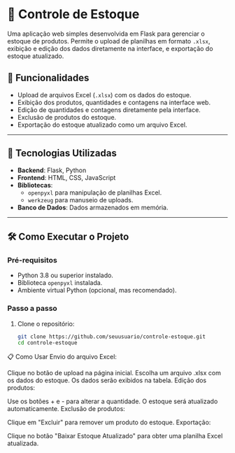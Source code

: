 # 🛒 Controle de Estoque

Uma aplicação web simples desenvolvida em Flask para gerenciar o estoque de produtos. Permite o upload de planilhas em formato `.xlsx`, exibição e edição dos dados diretamente na interface, e exportação do estoque atualizado.

## 🎯 Funcionalidades

- Upload de arquivos Excel (`.xlsx`) com os dados do estoque.
- Exibição dos produtos, quantidades e contagens na interface web.
- Edição de quantidades e contagens diretamente pela interface.
- Exclusão de produtos do estoque.
- Exportação do estoque atualizado como um arquivo Excel.

---

## 🚀 Tecnologias Utilizadas

- **Backend**: Flask, Python
- **Frontend**: HTML, CSS, JavaScript
- **Bibliotecas**:
  - `openpyxl` para manipulação de planilhas Excel.
  - `werkzeug` para manuseio de uploads.
- **Banco de Dados**: Dados armazenados em memória.

---

## 🛠️ Como Executar o Projeto

### Pré-requisitos
- Python 3.8 ou superior instalado.
- Biblioteca `openpyxl` instalada.
- Ambiente virtual Python (opcional, mas recomendado).

### Passo a passo
1. Clone o repositório:
   ```bash
   git clone https://github.com/seuusuario/controle-estoque.git
   cd controle-estoque


📋 Como Usar
Envio do arquivo Excel:

Clique no botão de upload na página inicial.
Escolha um arquivo .xlsx com os dados do estoque.
Os dados serão exibidos na tabela.
Edição dos produtos:

Use os botões + e - para alterar a quantidade.
O estoque será atualizado automaticamente.
Exclusão de produtos:

Clique em "Excluir" para remover um produto do estoque.
Exportação:

Clique no botão "Baixar Estoque Atualizado" para obter uma planilha Excel atualizada.
